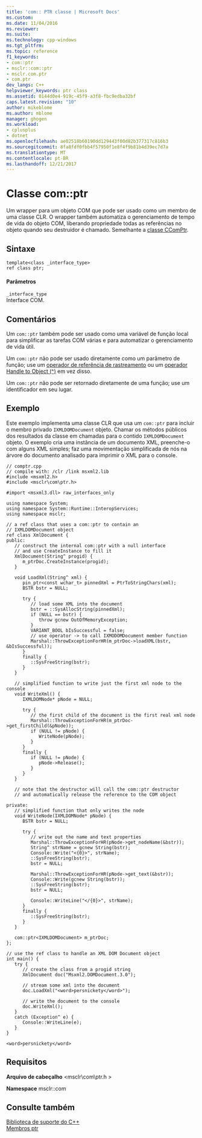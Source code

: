 ```yaml
---
title: 'com:: PTR classe | Microsoft Docs'
ms.custom: 
ms.date: 11/04/2016
ms.reviewer: 
ms.suite: 
ms.technology: cpp-windows
ms.tgt_pltfrm: 
ms.topic: reference
f1_keywords:
- com::ptr
- msclr::com::ptr
- msclr.com.ptr
- com.ptr
dev_langs: C++
helpviewer_keywords: ptr class
ms.assetid: 0144d0e4-919c-45f9-a3f8-fbc9edba32bf
caps.latest.revision: "10"
author: mikeblome
ms.author: mblome
manager: ghogen
ms.workload:
- cplusplus
- dotnet
ms.openlocfilehash: ae02518b60190dd129443f00d82b377317c816b3
ms.sourcegitcommit: 8fa8fdf0fbb4f57950f1e8f4f9b81b4d39ec7d7a
ms.translationtype: MT
ms.contentlocale: pt-BR
ms.lasthandoff: 12/21/2017
---
```

# <a name="comptr-class"></a>Classe com::ptr
Um wrapper para um objeto COM que pode ser usado como um membro de uma classe CLR.  O wrapper também automatiza o gerenciamento de tempo de vida do objeto COM, liberando propriedade todas as referências no objeto quando seu destruidor é chamado. Semelhante a [classe CComPtr](../atl/reference/ccomptr-class.md).  
  
## <a name="syntax"></a>Sintaxe  
  
```  
template<class _interface_type>  
ref class ptr;  
```  
  
#### <a name="parameters"></a>Parâmetros  
 `_interface_type`  
 Interface COM.  
  
## <a name="remarks"></a>Comentários  
 Um `com::ptr` também pode ser usado como uma variável de função local para simplificar as tarefas COM várias e para automatizar o gerenciamento de vida útil.  
  
 Um `com::ptr` não pode ser usado diretamente como um parâmetro de função; use um [operador de referência de rastreamento](../windows/tracking-reference-operator-cpp-component-extensions.md) ou um [operador Handle to Object (^)](../windows/handle-to-object-operator-hat-cpp-component-extensions.md) em vez disso.  
  
 Um `com::ptr` não pode ser retornado diretamente de uma função; use um identificador em seu lugar.  
  
## <a name="example"></a>Exemplo  
 Este exemplo implementa uma classe CLR que usa um `com::ptr` para incluir o membro privado `IXMLDOMDocument` objeto.  Chamar os métodos públicos dos resultados da classe em chamadas para o contido `IXMLDOMDocument` objeto.  O exemplo cria uma instância de um documento XML, preenche-o com alguns XML simples; faz uma movimentação simplificada de nós na árvore do documento analisado para imprimir o XML para o console.  
  
```  
// comptr.cpp  
// compile with: /clr /link msxml2.lib  
#include <msxml2.h>  
#include <msclr\com\ptr.h>  
  
#import <msxml3.dll> raw_interfaces_only  
  
using namespace System;  
using namespace System::Runtime::InteropServices;  
using namespace msclr;  
  
// a ref class that uses a com::ptr to contain an   
// IXMLDOMDocument object  
ref class XmlDocument {  
public:  
   // construct the internal com::ptr with a null interface  
   // and use CreateInstance to fill it  
   XmlDocument(String^ progid) {  
      m_ptrDoc.CreateInstance(progid);     
   }  
  
   void LoadXml(String^ xml) {  
      pin_ptr<const wchar_t> pinnedXml = PtrToStringChars(xml);  
      BSTR bstr = NULL;  
  
      try {  
         // load some XML into the document  
         bstr = ::SysAllocString(pinnedXml);  
         if (NULL == bstr) {  
            throw gcnew OutOfMemoryException;  
         }  
         VARIANT_BOOL bIsSuccessful = false;  
         // use operator -> to call IXMODOMDocument member function  
         Marshal::ThrowExceptionForHR(m_ptrDoc->loadXML(bstr, &bIsSuccessful));  
      }  
      finally {  
         ::SysFreeString(bstr);  
      }  
   }  
  
   // simplified function to write just the first xml node to the console  
   void WriteXml() {  
      IXMLDOMNode* pNode = NULL;  
  
      try {  
         // the first child of the document is the first real xml node  
         Marshal::ThrowExceptionForHR(m_ptrDoc->get_firstChild(&pNode));  
         if (NULL != pNode) {  
            WriteNode(pNode);  
         }  
      }  
      finally {  
         if (NULL != pNode) {  
            pNode->Release();  
         }  
      }  
   }  
  
   // note that the destructor will call the com::ptr destructor  
   // and automatically release the reference to the COM object  
  
private:  
   // simplified function that only writes the node  
   void WriteNode(IXMLDOMNode* pNode) {  
      BSTR bstr = NULL;  
  
      try {  
         // write out the name and text properties  
         Marshal::ThrowExceptionForHR(pNode->get_nodeName(&bstr));  
         String^ strName = gcnew String(bstr);  
         Console::Write("<{0}>", strName);  
         ::SysFreeString(bstr);  
         bstr = NULL;  
  
         Marshal::ThrowExceptionForHR(pNode->get_text(&bstr));  
         Console::Write(gcnew String(bstr));  
         ::SysFreeString(bstr);  
         bstr = NULL;  
  
         Console::WriteLine("</{0}>", strName);  
      }  
      finally {  
         ::SysFreeString(bstr);  
      }  
   }  
  
   com::ptr<IXMLDOMDocument> m_ptrDoc;  
};  
  
// use the ref class to handle an XML DOM Document object  
int main() {  
   try {  
      // create the class from a progid string  
      XmlDocument doc("Msxml2.DOMDocument.3.0");  
  
      // stream some xml into the document  
      doc.LoadXml("<word>persnickety</word>");  
  
      // write the document to the console  
      doc.WriteXml();  
   }  
   catch (Exception^ e) {  
      Console::WriteLine(e);     
   }  
}  
```  
  
```Output  
<word>persnickety</word>  
```  
  
## <a name="requirements"></a>Requisitos  
 **Arquivo de cabeçalho** \<msclr\com\ptr.h >  
  
 **Namespace** msclr::com  
  
## <a name="see-also"></a>Consulte também  
 [Biblioteca de suporte do C++](../dotnet/cpp-support-library.md)   
 [Membros ptr](../dotnet/ptr-members.md)